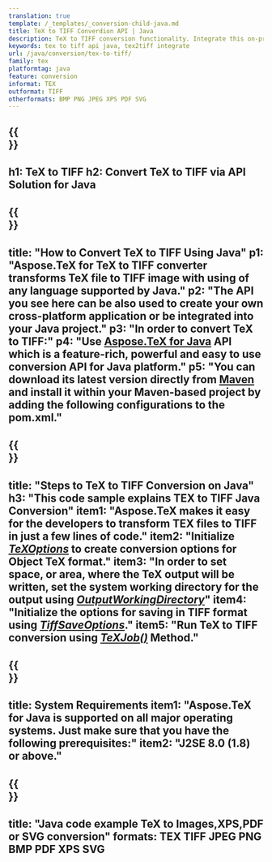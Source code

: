 ```yaml
---
translation: true
template: /_templates/_conversion-child-java.md
title: TeX to TIFF Converdion API | Java 
description: TeX to TIFF conversion functionality. Integrate this on-premise Java library into your project or use cross-platform applications to convert TeX to TIFF.
keywords: tex to tiff api java, tex2tiff integrate
url: /java/conversion/tex-to-tiff/
family: tex
platformtag: java
feature: conversion
informat: TEX
outformat: TIFF
otherformats: BMP PNG JPEG XPS PDF SVG
---
```


{{<section banner>}}
---
h1: TeX to TIFF
h2: Convert TeX to TIFF via API Solution for Java
---

{{<section overview>}}
---
title: "How to Convert TeX to TIFF Using Java"
p1: "Aspose.TeX for TeX to TIFF converter transforms TeX file to TIFF image with using of any language supported by Java."
p2: "The API you see here can be also used to create your own cross-platform application or be integrated into your Java project."
p3: "In order to convert TeX to TIFF:"
p4: "Use [Aspose.TeX for Java](https://products.aspose.com/tex/java) API which is a feature-rich, powerful and easy to use conversion API for Java platform."
p5: "You can download its latest version directly from [Maven](https://repository.aspose.com/webapp/#/artifacts/browse/tree/General/repo/com/aspose/aspose-tex) and install it within your Maven-based project by adding the following configurations to the pom.xml."
---

{{<section feature1>}}
---
title: "Steps to TeX to TIFF Conversion on Java"
h3: "This code sample explains TEX to TIFF Java Conversion"
item1: "Aspose.TeX makes it easy for the developers to transform TEX files to TIFF in just a few lines of code."
item2: "Initialize [*TeXOptions*](https://reference.aspose.com/tex/java/com.aspose.tex/TeXOptions) to create conversion options for Object TeX format."
item3: "In order to set space, or area, where the TeX output will be written, set the system working directory for the output using [*OutputWorkingDirectory*](https://reference.aspose.com/tex/java/com.aspose.tex/TeXOptions#getOutputWorkingDirectory--)"
item4: "Initialize the options for saving in TIFF format using [*TiffSaveOptions*](https://reference.aspose.com/tex/java/com.aspose.tex.rendering/TiffSaveOptions)."
item5: "Run TeX to TIFF conversion using [*TeXJob()*](https://reference.aspose.com/tex/java/com.aspose.tex/TeXJob) Method."
---

{{<section feature2>}}
---
title: System Requirements
item1: "Aspose.TeX for Java is supported on all major operating systems. Just make sure that you have the following prerequisites:"
item2: "J2SE 8.0 (1.8) or above."
---

{{<section widget>}}
---
title: "Java code example TeX to Images,XPS,PDF or SVG conversion"
formats: TEX TIFF JPEG PNG BMP PDF XPS SVG
---